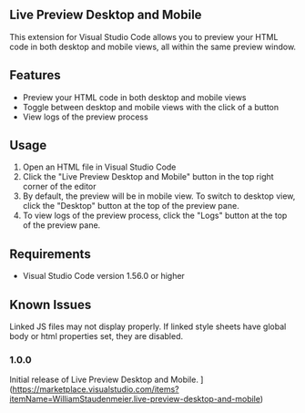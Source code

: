 ## Live Preview Desktop and Mobile

This extension for Visual Studio Code allows you to preview your HTML code in both desktop and mobile views, all within the same preview window.

## Features

- Preview your HTML code in both desktop and mobile views
- Toggle between desktop and mobile views with the click of a button
- View logs of the preview process

## Usage

1. Open an HTML file in Visual Studio Code
2. Click the "Live Preview Desktop and Mobile" button in the top right corner of the editor
3. By default, the preview will be in mobile view. To switch to desktop view, click the "Desktop" button at the top of the preview pane.
4. To view logs of the preview process, click the "Logs" button at the top of the preview pane.

## Requirements

- Visual Studio Code version 1.56.0 or higher

## Known Issues

Linked JS files may not display properly. If linked style sheets have global body or html properties set, they are disabled.

### 1.0.0

Initial release of Live Preview Desktop and Mobile.
](https://marketplace.visualstudio.com/items?itemName=WilliamStaudenmeier.live-preview-desktop-and-mobile)
